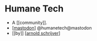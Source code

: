 # Humane Tech

- A [[community]].
- [[mastodon]] @humanetech@mastodon
- [[by]] [[arnold schrijver]]


[//begin]: # "Autogenerated link references for markdown compatibility"
[mastodon]: mastodon "Mastodon"
[arnold schrijver]: arnold-schrijver "Arnold Schrijver"
[//end]: # "Autogenerated link references"